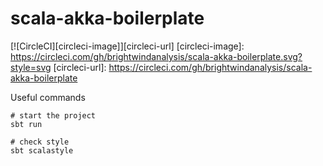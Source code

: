 # scala-akka-boilerplate


[![CircleCI][circleci-image]][circleci-url]
[circleci-image]: https://circleci.com/gh/brightwindanalysis/scala-akka-boilerplate.svg?style=svg
[circleci-url]: https://circleci.com/gh/brightwindanalysis/scala-akka-boilerplate

Useful commands
```
# start the project
sbt run

# check style
sbt scalastyle
```
